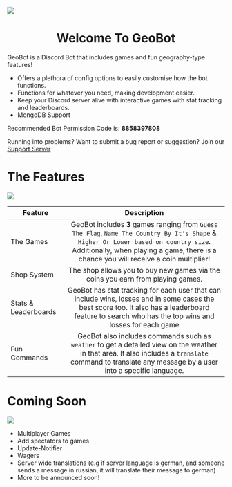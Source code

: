 ![](https://cdn.discordapp.com/attachments/831180817064656907/971885518306558012/GeoBot.png)
<p align="center">
  <a href="https://discord.gg/UgvTHmuyNK
    <img src="https://discordapp.com/api/guilds/809362745354354688/widget.png?style=shield" alt="Discord Server">
  </a><h1 align="center">Welcome To GeoBot</h1>
      </p>
                        
GeoBot is a Discord Bot that includes games and fun geography-type features!
                        
<ul>
<li>Offers a plethora of config options to easily customise how the bot functions.</li>
<li>Functions for whatever you need, making development easier.</li>
<li>Keep your Discord server alive with interactive games with stat tracking and leaderboards.</li>
<li>MongoDB Support
</ul>

Recommended Bot Permission Code is: **8858397808**
                        
Running into problems? Want to submit a bug report or suggestion? Join our [Support Server](https://discord.gg/UgvTHmuyNK)


# The Features
![](https://media.discordapp.net/attachments/831180817064656907/971885518067478538/GeoBot_1.png)

            
| Feature        | Description           |
| ------------- |:-------------:|
| The Games    | GeoBot includes **3** games ranging from `Guess The Flag`, `Name The Country By It's Shape` & `Higher Or Lower based on country size`. Additionally, when playing a game, there is a chance you will receive a coin multiplier! |
| Shop System      | The shop allows you to buy new games via the coins you earn from playing games.     |
| Stats & Leaderboards | GeoBot has stat tracking for each user that can include wins, losses and in some cases the best score too. It also has a leaderboard feature to search who has the top wins and losses for each game|
| Fun Commands      | GeoBot also includes commands such as `weather` to get a detailed view on the weather in that area. It also includes a `translate` command to translate any message by a user into a specific language.     |

# Coming Soon
![](https://media.discordapp.net/attachments/831180817064656907/971885517828411472/GeoBot_2.png)
<ul>
    <li>Multiplayer Games</li>
    <li>Add spectators to games</li>
    <li>Update-Notifier</li>
    <li>Wagers</li>
    <li>Server wide translations (e.g if server language is german, and someone sends a message in russian, it will translate their message to german)</li>
    <li>More to be announced soon!</li>
</ul>
